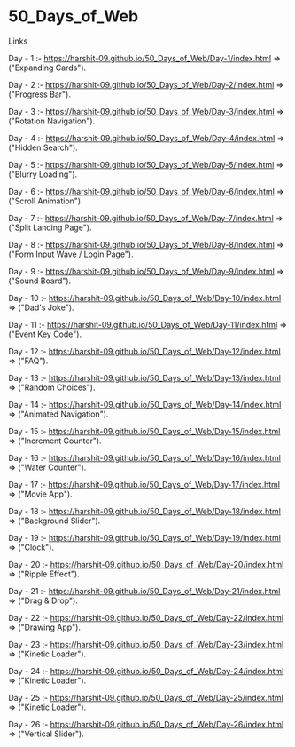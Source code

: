 # 50_Days_of_Web

Links

Day - 1 :- https://harshit-09.github.io/50_Days_of_Web/Day-1/index.html   => ("Expanding Cards").

Day - 2 :- https://harshit-09.github.io/50_Days_of_Web/Day-2/index.html   => ("Progress Bar").

Day - 3 :- https://harshit-09.github.io/50_Days_of_Web/Day-3/index.html   => ("Rotation Navigation").

Day - 4 :- https://harshit-09.github.io/50_Days_of_Web/Day-4/index.html   => ("Hidden Search").

Day - 5 :- https://harshit-09.github.io/50_Days_of_Web/Day-5/index.html   => ("Blurry Loading").

Day - 6 :- https://harshit-09.github.io/50_Days_of_Web/Day-6/index.html   => ("Scroll Animation").

Day - 7 :- https://harshit-09.github.io/50_Days_of_Web/Day-7/index.html   => ("Split Landing Page").

Day - 8 :- https://harshit-09.github.io/50_Days_of_Web/Day-8/index.html   => ("Form Input Wave / Login Page").

Day - 9 :- https://harshit-09.github.io/50_Days_of_Web/Day-9/index.html   => ("Sound Board").

Day - 10 :- https://harshit-09.github.io/50_Days_of_Web/Day-10/index.html   => ("Dad's Joke").

Day - 11 :- https://harshit-09.github.io/50_Days_of_Web/Day-11/index.html   => ("Event Key Code").

Day - 12 :- https://harshit-09.github.io/50_Days_of_Web/Day-12/index.html   => ("FAQ").

Day - 13 :- https://harshit-09.github.io/50_Days_of_Web/Day-13/index.html   => ("Random Choices").

Day - 14 :- https://harshit-09.github.io/50_Days_of_Web/Day-14/index.html   => ("Animated Navigation").

Day - 15 :- https://harshit-09.github.io/50_Days_of_Web/Day-15/index.html   => ("Increment Counter").

Day - 16 :- https://harshit-09.github.io/50_Days_of_Web/Day-16/index.html   => ("Water Counter").

Day - 17 :- https://harshit-09.github.io/50_Days_of_Web/Day-17/index.html   => ("Movie App").

Day - 18 :- https://harshit-09.github.io/50_Days_of_Web/Day-18/index.html   => ("Background Slider").

Day - 19 :- https://harshit-09.github.io/50_Days_of_Web/Day-19/index.html   => ("Clock").

Day - 20 :- https://harshit-09.github.io/50_Days_of_Web/Day-20/index.html   => ("Ripple Effect").

Day - 21 :- https://harshit-09.github.io/50_Days_of_Web/Day-21/index.html   => ("Drag & Drop").

Day - 22 :- https://harshit-09.github.io/50_Days_of_Web/Day-22/index.html   => ("Drawing App").

Day - 23 :- https://harshit-09.github.io/50_Days_of_Web/Day-23/index.html   => ("Kinetic Loader").

Day - 24 :- https://harshit-09.github.io/50_Days_of_Web/Day-24/index.html   => ("Kinetic Loader").

Day - 25 :- https://harshit-09.github.io/50_Days_of_Web/Day-25/index.html   => ("Kinetic Loader").

Day - 26 :- https://harshit-09.github.io/50_Days_of_Web/Day-26/index.html   => ("Vertical Slider").
